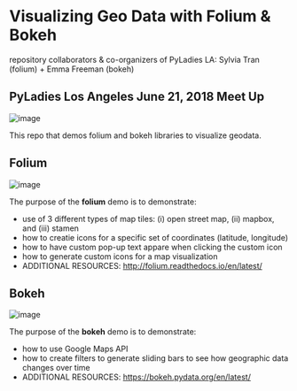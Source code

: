 # Visualizing Geo Data with Folium & Bokeh
repository collaborators & co-organizers of PyLadies LA: Sylvia Tran (folium) + Emma Freeman (bokeh)

## PyLadies Los Angeles June 21, 2018 Meet Up
![image](https://user-images.githubusercontent.com/32135867/43371717-69864d08-934c-11e8-9a1d-47d0f91380dc.png)

This repo that demos folium and bokeh libraries to visualize geodata.

## Folium
![image](https://user-images.githubusercontent.com/32135867/43371744-ff5618cc-934c-11e8-8a48-c4726891f525.png)

The purpose of the **folium** demo is to demonstrate:
- use of 3 different types of map tiles: (i) open street map, (ii) mapbox, and (iii) stamen
- how to creatie icons for a specific set of coordinates (latitude, longitude)
- how to have custom pop-up text appare when clicking the custom icon
- how to generate custom icons for a map visualization
- ADDITIONAL RESOURCES: http://folium.readthedocs.io/en/latest/

## Bokeh
![image](https://user-images.githubusercontent.com/32135867/43371769-63ee335a-934d-11e8-8bb8-f88ac83dbebb.png)

The purpose of the **bokeh** demo is to demonstrate:
- how to use Google Maps API 
- how to create filters to generate sliding bars to see how geographic data changes over time
- ADDITIONAL RESOURCES: https://bokeh.pydata.org/en/latest/



